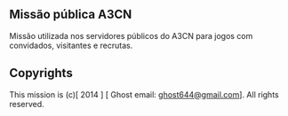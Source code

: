 ## Missão pública A3CN

Missão utilizada nos servidores públicos do A3CN para jogos com convidados, visitantes e recrutas.


## Copyrights
This mission is (c)[ 2014 ] [ Ghost email: ghost644@gmail.com]. All rights reserved.
